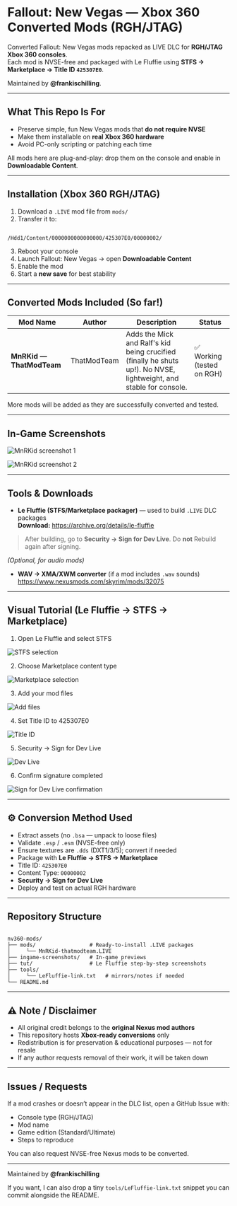# Fallout: New Vegas — Xbox 360 Converted Mods (RGH/JTAG)

Converted Fallout: New Vegas mods repacked as LIVE DLC for **RGH/JTAG Xbox 360 consoles**.  
Each mod is NVSE-free and packaged with Le Fluffie using **STFS → Marketplace → Title ID `425307E0`**.

Maintained by **@frankischilling**.

---

## What This Repo Is For

- Preserve simple, fun New Vegas mods that **do not require NVSE**
- Make them installable on **real Xbox 360 hardware**
- Avoid PC-only scripting or patching each time

All mods here are plug-and-play: drop them on the console and enable in **Downloadable Content**.

---

## Installation (Xbox 360 RGH/JTAG)

1. Download a `.LIVE` mod file from `mods/`  
2. Transfer it to:
```

/Hdd1/Content/0000000000000000/425307E0/00000002/

```
3. Reboot your console  
4. Launch Fallout: New Vegas → open **Downloadable Content**  
5. Enable the mod  
6. Start a **new save** for best stability

---

## Converted Mods Included (So far!)

| Mod Name | Author | Description | Status |
|----------|--------|-------------|--------|
| **MnRKid — ThatModTeam** | ThatModTeam | Adds the Mick and Ralf's kid being crucified (finally he shuts up!). No NVSE, lightweight, and stable for console. | ✅ Working (tested on RGH) |

More mods will be added as they are successfully converted and tested.

---

## In-Game Screenshots

![MnRKid screenshot 1](ingame-screenshots/IMG_6993.jpeg)

![MnRKid screenshot 2](ingame-screenshots/IMG_6996.jpeg)

---

## Tools & Downloads

- **Le Fluffie (STFS/Marketplace packager)** — used to build `.LIVE` DLC packages  
**Download:** https://archive.org/details/le-fluffie  
> After building, go to **Security → Sign for Dev Live**. Do **not** Rebuild again after signing.

*(Optional, for audio mods)*  
- **WAV → XMA/XWM converter** (if a mod includes `.wav` sounds)  
https://www.nexusmods.com/skyrim/mods/32075

---

## Visual Tutorial (Le Fluffie → STFS → Marketplace)

1. Open Le Fluffie and select STFS

![STFS selection](tut/sfts.png)

2. Choose Marketplace content type

![Marketplace selection](tut/marketplace.png)

3. Add your mod files

![Add files](tut/addfiles.png)

4. Set Title ID to 425307E0

![Title ID](tut/titleid.png)

5. Security → Sign for Dev Live

![Dev Live](tut/devlive.png)

6. Confirm signature completed

![Sign for Dev Live confirmation](tut/signfordevlive.png)

---

## ⚙️ Conversion Method Used

- Extract assets (no `.bsa` — unpack to loose files)
- Validate `.esp` / `.esm` (NVSE-free only)
- Ensure textures are `.dds` (DXT1/3/5); convert if needed
- Package with **Le Fluffie → STFS → Marketplace**
- Title ID: `425307E0`
- Content Type: `00000002`
- **Security → Sign for Dev Live**
- Deploy and test on actual RGH hardware

---

## Repository Structure

```

nv360-mods/
├── mods/                 # Ready-to-install .LIVE packages
│     └── MnRKid-thatmodteam.LIVE
├── ingame-screenshots/   # In-game previews
├── tut/                  # Le Fluffie step-by-step screenshots
├── tools/
│     └── LeFluffie-link.txt   # mirrors/notes if needed
└── README.md

```

---

## ⚠️ Note / Disclaimer

- All original credit belongs to the **original Nexus mod authors**
- This repository hosts **Xbox-ready conversions** only
- Redistribution is for preservation & educational purposes — not for resale
- If any author requests removal of their work, it will be taken down

---

## Issues / Requests

If a mod crashes or doesn’t appear in the DLC list, open a GitHub Issue with:
- Console type (RGH/JTAG)
- Mod name
- Game edition (Standard/Ultimate)
- Steps to reproduce

You can also request NVSE-free Nexus mods to be converted.

---

Maintained by **@frankischilling**

If you want, I can also drop a tiny `tools/LeFluffie-link.txt` snippet you can commit alongside the README.
